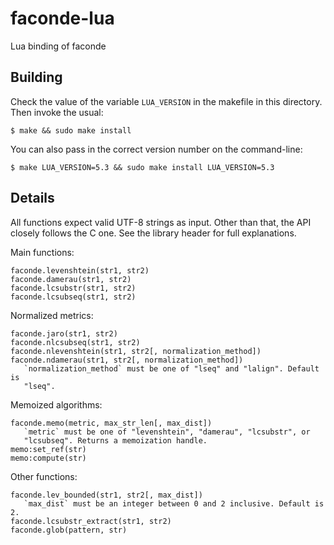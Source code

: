 # faconde-lua

Lua binding of faconde

## Building

Check the value of the variable `LUA_VERSION` in the makefile in this directory.
Then invoke the usual:

    $ make && sudo make install

You can also pass in the correct version number on the command-line:

    $ make LUA_VERSION=5.3 && sudo make install LUA_VERSION=5.3

## Details

All functions expect valid UTF-8 strings as input. Other than that, the API
closely follows the C one. See the library header for full explanations.

Main functions:

    faconde.levenshtein(str1, str2)
    faconde.damerau(str1, str2)
    faconde.lcsubstr(str1, str2)
    faconde.lcsubseq(str1, str2)

Normalized metrics:

    faconde.jaro(str1, str2)
    faconde.nlcsubseq(str1, str2)
    faconde.nlevenshtein(str1, str2[, normalization_method])
    faconde.ndamerau(str1, str2[, normalization_method])
       `normalization_method` must be one of "lseq" and "lalign". Default is
       "lseq".

Memoized algorithms:

    faconde.memo(metric, max_str_len[, max_dist])
       `metric` must be one of "levenshtein", "damerau", "lcsubstr", or
       "lcsubseq". Returns a memoization handle.
    memo:set_ref(str)
    memo:compute(str)

Other functions:

    faconde.lev_bounded(str1, str2[, max_dist])
       `max_dist` must be an integer between 0 and 2 inclusive. Default is 2.
    faconde.lcsubstr_extract(str1, str2)
    faconde.glob(pattern, str)
